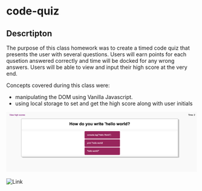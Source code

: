 # code-quiz

## Descrtipton

The purpose of this class homework was to create a timed code quiz that presents the user with several questions. Users will earn points for each qusetion answered correctly and time will be docked for any wrong answers. Users will be able to view and input their high score at the very end. 

Concepts covered during this class were: 
- manipulating the DOM using Vanilla Javascript. 
- using local storage to set and get the high score along with user initials

![Picture](img.png)

![Link](https://hiclarence.github.io/code-quiz/)
